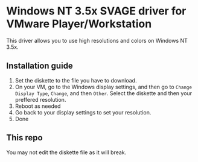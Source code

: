 # Windows NT 3.5x SVAGE driver for VMware Player/Workstation
This driver allows you to use high resolutions and colors on Windows NT 3.5x.
## Installation guide
1. Set the diskette to the file you have to download.
2. On your VM, go to the Windows display settings, and then go to <code>Change Display Type</code>, <code>Change</code>, and then <code>Other</code>. Select the diskette and then your preffered resolution.
3. Reboot as needed
4. Go back to your display settings to set your resolution.
5. Done
## This repo
You may not edit the diskette file as it will break.
